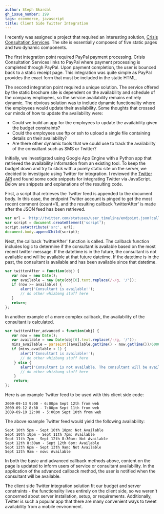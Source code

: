```yaml
---
author: Steph Skardal
gh_issue_number: 199
tags: ecommerce, javascript
title: Client Side Twitter Integration
---
```


I recently was assigned a project that required an interesting solution, [Crisis Consultation Services](http://www.crisis-consultation.com/). The site is essentially composed of five static pages and two dynamic components.

The first integration point required PayPal payment processing. Crisis Consultation Services links to PayPal where payment processing is completed through PayPal. Upon payment completion, the user is bounced back to a static receipt page. This integration was quite simple as PayPal provides the exact form that must be included in the static HTML.

The second integration point required a unique solution. The service offered by the static brochure site is dependent on the availability and schedule of the company employees, so the service availability remains entirely dynamic. The obvious solution was to include dynamic functionality where the employees would update their availability. Some thoughts that crossed our minds of how to update the availability were:

- Could we build an app for the employees to update the availability given the budget constraints?
- Could the employees use ftp or ssh to upload a single file containing details on their availability?
- Are there other dynamic tools that we could use to track the availability of the consultant such as SMS or Twitter?

Initially, we investigated using Google App Engine with a Python app that retrieved the availability information from an existing tool. To keep the budget down and try to stick with a purely static site on the server, we decided to investigate using Twitter for integration. I reviewed the [Twitter API](http://apiwiki.twitter.com/) and found some code snippets for integrating Twitter via JavaScript. Below are snippets and explanations of the resulting code.

First, a script that retrieves the Twitter feed is appended to the document body. In this case, the endpoint Twitter account is pinged to get the most recent comment (count=1), and the resulting callback 'twitterAfter' is made after the JSON feed has been retrieved.

```javascript
var url = 'http://twitter.com/statuses/user_timeline/endpoint.json?callback=twitterAfter&count=1';
var script = document.createElement('script');
script.setAttribute('src', url);
document.body.appendChild(script);
```

Next, the callback 'twitterAfter' function is called. The callback function includes logic to determine if the consultant is available based on the most recent twitter message. If the datetime is in the future, the consultant is not available and will be available at that future datetime. If the datetime is in the past, the consultant is available and has been available since that datetime.

```javascript
var twitterAfter = function(obj) {
   var now = new Date();
   var available = new Date(obj[0].text.replace(/-/g, '/'));
   if (now >= available) {
       alert('Consultant is available!');
       // do other whizbang stuff here
   }
   return;
};
```

In another example of a more complex callback, the availability of the consultant is calculated.

```javascript
var twitterAfter_advanced = function(obj) {
   var now = new Date();
   var available = new Date(obj[0].text.replace(/-/g, '/'));
   mins_available = parseInt((available.getTime() - now.getTime())/60000);
   if (mins_available < 1) {
       alert('Consultant is available!');
       // do other whizbang stuff here
    } else {
       alert('Consultant is not available. The consultant will be available in ' + mins_available + ' minute(s).');
       // do other whizbang stuff here
    }
    return;
};
```

Here is an example Twitter feed to be used with this client side code:

```nohighlight
2009-09-13 9:00 - 6:00pm Sept 12th from web
2009-09-12 8:30 - 7:00pm Sept 11th from web
2009-09-10 22:00 - 5:00pm Sept 10th from web
```

The above example Twitter feed would yield the following availability:

```nohighlight
Sept 10th 5pm - Sept 10th 10pm: Not Available
Sept 10th 10pm - Sept 11th 7pm: Available
Sept 11th 7pm - Sept 12th 8:30am: Not Available
Sept 12th 8:30am - Sept 12th 6pm: Available
Sept 12th 6pm - Sept 13th 9am: Not Available
Sept 13th 9am - now: Available
```

In both the basic and advanced callback methods above, content on the page is updated to inform users of service or consultant availability. In the application of the advanced callback method, the user is notified when the consultant will be available.

The client side Twitter integration solution fit our budget and server constraints - the functionality lives entirely on the client side, so we weren't concerned about server installation, setup, or requirements. Additionally, Twitter is such a popular app that there are many convenient ways to tweet availability from a mobile environment.
